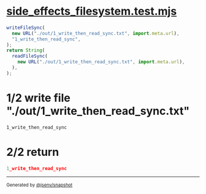 # [side_effects_filesystem.test.mjs](../../side_effects_filesystem.test.mjs)

```js
writeFileSync(
  new URL("./out/1_write_then_read_sync.txt", import.meta.url),
  "1_write_then_read_sync",
);
return String(
  readFileSync(
    new URL("./out/1_write_then_read_sync.txt", import.meta.url),
  ),
);
```

# 1/2 write file "./out/1_write_then_read_sync.txt"

```txt
1_write_then_read_sync
```

# 2/2 return

```js
1_write_then_read_sync
```

---

<sub>
  Generated by <a href="https://github.com/jsenv/core/tree/main/packages/independent/snapshot">@jsenv/snapshot</a>
</sub>
